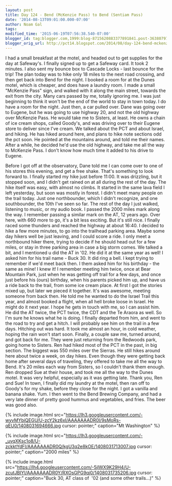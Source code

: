 ```yaml
---
layout: post
title: Day 124 - Bend (McKenzie Pass) to Bend (Sentiam Pass)
date: '2014-08-13T09:01:00.000-07:00'
author: Noam Gal
tags:
modified_time: '2015-06-19T07:56:38.540-07:00'
blogger_id: tag:blogger.com,1999:blog-8715620883377891841.post-3638079750211998253
blogger_orig_url: http://pct14.blogspot.com/2014/08/day-124-bend-mckenzie-pass-to-bend.html
---
```


 I had a small breakfast at the motel, and headed out to get supplies for the day at Safeway's. I finally signed up
 to get a Safeway card. It took 2 minutes. I also sent my bounce box to Cascade Locks - last bounce for the
 trip!
 The plan today was to hike only 18 miles to the next road crossing, and then get back into Bend for the
 night. I booked a room for at the Dunes motel, which is cheaper, and does have a laundry room.
 I made a small
 "McKenzie Pass" sign, and walked with it along the main street, towards the exit from the city. Many cars passed by
 me, totally ignoring me. I was just beginning to think it won't be the end of the world to stay in town today. I do
 have a room for the night. Just then, a car pulled over.
 Dane was going over to Eugene, but he was going to use
 highway 20, and not the old highway over McKenzie Pass. He would take me to Sisters, at least. He owns a chain of
 ice cream shops, called Goody's, and was driving over to their Eugene store to deliver since I've cream.
 We
 talked about the PCT and about Israel, and hiking. He has hiked around here, and plans to hike note sections odd the
 pct soon. He pointed at the mountains around, and told me their names. After a while, he decided he'd use the old
 highway, and take me all the way to McKenzie Pass. I don't know how much time it added to his drive to Eugene.

 Before I got off at the observatory, Dane told me I can come over to one of his stores this evening, and get a free
 shake. That's something to look forward to.
 I finally started my hike just before 11:00. It was drizzling, but
 it stopped soon, and I didn't get rained on at all during the rest of the day. The hike itself was easy, with almost
 no climbs. It started in the same lava field I left yesterday, but soon was mostly in forest.
 I didn't meet
 many people on the trail today. Just one northbounder, which I didn't recognize, and one southbounder, the 10th I've
 seen so far. The rest of the day I just walked, listening to music, or my audio book.
 I passed the 2000 miles
 mark along the way. I remember passing a similar mark on the AT, 12 years ago. Over here, with 660 more to go, it's
 a bit less exciting. But it's still nice.
 I finally raced some thunders and reached the highway at about 16:40.
 I decided to hike a few more minutes, to go into the trailhead parking area. Maybe some day hikers well be just
 leaving, and I could score a ride.
 I only meet a northbound hiker there, trying to decide if he should head out
 for a few miles, or stay in three parking area in case a big storm comes.
 We talked a bit, and I mentioned u
 did the AT in '02. He did it at the same year as well! I asked him for his trail name - Buck 30. It did ring a bell.
 I kept trying to remember if we'd meet back then. I them asked him for his birthday - the same as mine! I knew it! I
 remember meeting him twice, once at Bear Mountain Park, just when he was getting off trail for a few days, and once
 just before his (ours) birthday, when his parents picked him up, and have us a ride back to the trail, from some ice
 cream place. At first I got the stories mixed up, but later we pieced it together. It's was awesome, meeting someone
 from back then.
 He told me he wanted to do the Israel Trail this year, and almost booked a flight, when all
 hell broke loose in Israel. He might do it next year. I hope he gets in touch with me, so I can assist him. He did
 the AT twice, the PCT twice, the CDT and the Te Araora as well. So I'm sure he knows what he is doing.
 I
 finally departed from him, and went to the road to try and get a hitch. I will probably see him on the trail in a
 few days.
 Hitching out was hard. It took me almost an hour, in cold weather, hoping the rain won't start soon.
 Finally, a couple saw me, turned around, and got back for me.
 They were just returning from the Redwoods park,
 going home to Sisters. Ren had hiked most of the PCT in the past, in big section. The biggest was 550 miles over the
 Sierras. He still hikes around here about twice a week, on day hikes.
 Even though they were getting back home
 after several days of traveling, they offered to take me all the way to Bend. It's 20 miles each way from Sisters,
 so I couldn't thank them enough. Ren dropped Sue at their house, and took me all the way to the Dunes motel. It was
 very helpful, especially as it was getting late. Thank you, Ren and Sue!
 In town, I finally did my laundry at
 the motel, then ran off to Goody's for my shake, before they close for the night. I got a vanilla and banana shake.
 Yum. I then went to the Bend Brewing Company, and had a very late dinner of pretty good hummus and vegetables, and
 fries. The beer was good also.


{% include image.html src="https://lh3.googleusercontent.com/-wyvMYbiQEGU/U-zcY2kz6xI/AAAAAAADR0I/9sMoRs-qEU0/1408031694666.jpg cursor: pointer;" caption="Mt Washington" %}


{% include image.html src="https://lh3.googleusercontent.com/-_uvqXKsc1o8/U-zckktYdFI/AAAAAAADR0Q/kgU3q2e8kOE/1408031713007.jpg cursor: pointer;" caption="2000 miles" %}


{% include image.html src="https://lh4.googleusercontent.com/-5jlWX9K29H4/U-zcutJBIYI/AAAAAAADR0Y/RXOsGPG9qj0/1408031735206.jpg cursor: pointer;" caption="Buck 30, AT class of &nbsp;'02 (and some other trails...)" %}

